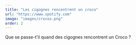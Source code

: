 ```yaml
---
title: "Les cigognes rencontrent un croco"
url: "https://www.spotify.com"
image: "images/crocos.png"
order: 2
---
```

Que se passe-t'il quand des cigognes rencontrent un Croco ?
